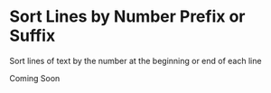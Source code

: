 # Sort Lines by Number Prefix or Suffix
Sort lines of text by the number at the beginning or end of each line

Coming Soon